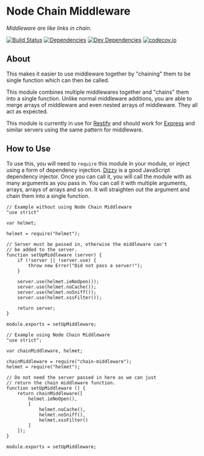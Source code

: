 # Node Chain Middleware

*Middleware are like links in chain.*

[![Build Status][travis-image]][Travis CI]
[![Dependencies][dependencies-image]][Dependencies]
[![Dev Dependencies][devdependencies-image]][Dev Dependencies]
[![codecov.io][codecov-image]][Code Coverage]

About
-----

This makes it easier to use middleware together by "chaining" them to be single function which can then be called.

This module combines multiple middlewares together and "chains" them into a single function. Unlike normal middleware additions, you are able to merge arrays of middleware and even nested arrays of middleware. They all act as expected.

This module is currently in use for [Restify] and should work for [Express] and similar servers using the same pattern for middleware.

How to Use
----------

To use this, you will need to `require` this module in your module, or inject using a form of dependency injection. [Dizzy] is a good JavaScript dependency injector. Once you can call it, you will call the module with as many arguments as you pass in. You can call it with multiple arguments, arrays, arrays of arrays and so on. It will straighten out the argument and chain them into a single function.

    // Example without using Node Chain Middleware
    "use strict"

    var helmet;

    helmet = require("helmet");

    // Server must be passed in, otherwise the middleware can't
    // be added to the server.
    function setUpMiddleware (server) {
        if (!server || !server.use) {
            throw new Error("Did not pass a server!");
        }

        server.use(helmet.ieNoOpen());
        server.use(helmet.noCache());
        server.use(helmet.noSniff());
        server.use(helmet.xssFilter());

        return server;
    }

    module.exports = setUpMiddleware;

    // Example using Node Chain Middleware
    "use strict";

    var chainMiddleware, helmet;

    chainMiddleware = require("chain-middleware");
    helmet = require("helmet");

    // Do not need the server passed in here as we can just
    // return the chain middleware function.
    function setUpMiddleware () {
        return chainMiddleware([
            helmet.ieNoOpen(),
            [
                helmet.noCache(),
                helmet.noSniff(),
                helmet.xssFilter()
            ]
        ]);
    }

    module.exports = setUpMiddleware;

[Code Coverage]: https://codecov.io/github/tests-always-included/node-chain-middleware?branch=master
[codecov-image]: https://codecov.io/github/tests-always-included/node-chain-middleware/coverage.svg?branch=master
[Dev Dependencies]: https://david-dm.org/tests-always-included/node-chain-middleware#info=devDependencies
[devdependencies-image]: https://david-dm.org/tests-always-included/node-chain-middleware/dev-status.png
[Dependencies]: https://david-dm.org/tests-always-included/node-chain-middleware
[dependencies-image]: https://david-dm.org/tests-always-included/node-chain-middleware.png
[Dizzy]: https://github.com/tests-always-included/dizzy
[Express]: http://expressjs.com/
[Restify]: http://restify.com/
[travis-image]: https://secure.travis-ci.org/tests-always-included/node-chain-middleware.png
[Travis CI]: http://travis-ci.org/tests-always-included/node-chain-middleware
